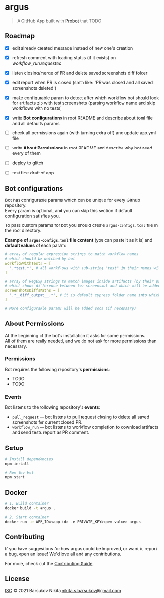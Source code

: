 # argus
> A GitHub App built with [Probot](https://github.com/probot/probot) that TODO

## Roadmap
- [X] edit already created message instead of new one's creation
- [X] refresh comment with loading status (if it exists) on _workflow_run.requested_
- [X] listen closing/merge of PR and delete saved screenshots diff folder
- [X] edit report when PR is closed (smth like: 'PR was closed and all saved screenshots deleted')
- [X] make configurable param to detect
  after which workflow bot should look for artifacts zip with test screenshots
  (parsing workflow name and skip workflows with no tests)
- [X] write **Bot configurations** in root README and describe about toml file and all defaults params
- [ ] check all permissions again (with turning extra off) and update app.yml file
- [ ] write **About Permissions** in root README and describe why bot need every of them
- [ ] deploy to glitch
- [ ] test first draft of app


## Bot configurations
Bot has configurable params which can be unique for every Github repository.<br>
Every param is optional, and you can skip this section if default configuration satisfies you.

To pass custom params for bot you should create `argus-configs.toml` file in the root directory.

**Example of `argus-configs.toml` file content** (you can paste it as it is) and **default values** of each param:
```yaml
# array of regular expression strings to match workflow names
# which should be watched by bot
workflowWithTests = [
  '.*test.*', # all workflows with sub-string "test" in their names will be watched by bot 
]

# array of RegExp strings to match images inside artifacts (by their path or file name)
# which shows difference between two screenshot and which will be added to bot report comment
screenshotsDiffsPaths = [
  '.*__diff_output__.*', # it is default cypress folder name into which snapshot diffs are put
]

# More configurable params will be added soon (if necessary)
```

## About Permissions
At the beginning of the bot's installation it asks for some permissions.<br>
All of them are really needed, and we do not ask for more permissions than necessary.

### Permissions
Bot requires the following repository's **permissions**:
- TODO
- TODO

### Events
Bot listens to the following repository's **events**:
- `pull_request` — bot listens to pull request closing to delete all saved screenshots for current closed PR.
- `workflow_run` — bot listens to workflow completion to download artifacts and send tests report as PR comment.

## Setup

```sh
# Install dependencies
npm install

# Run the bot
npm start
```

## Docker

```sh
# 1. Build container
docker build -t argus .

# 2. Start container
docker run -e APP_ID=<app-id> -e PRIVATE_KEY=<pem-value> argus
```

## Contributing

If you have suggestions for how argus could be improved, or want to report a bug, open an issue! We'd love all and any contributions.

For more, check out the [Contributing Guide](CONTRIBUTING.md).

## License

[ISC](LICENSE) © 2021 Barsukov Nikita <nikita.s.barsukov@gmail.com>
